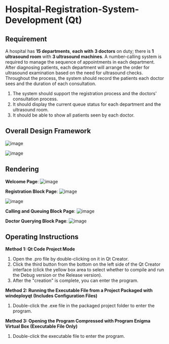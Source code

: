 # Hospital-Registration-System-Development (Qt)

## Requirement

A hospital has **15 departments**, **each with** **3 doctors** on duty; there is **1 ultrasound room** with **3 ultrasound machines**. A number-calling system is required to manage the sequence of appointments in each department. After diagnosing patients, each department will arrange the order for ultrasound examination based on the need for ultrasound checks. Throughout the process, the system should record the patients each doctor sees and the duration of each consultation.

1.   The system should support the registration process and the doctors' consultation process.
2.   It should display the current queue status for each department and the ultrasound room.
3.   It should be able to show all patients seen by each doctor.

## Overall Design Framework

![image](https://github.com/WinstonLiyt/Hospital-Registration-System-DevelopmentQt/assets/104308117/27a9800f-eff3-4435-9ded-9846480add54)

![image](https://github.com/WinstonLiyt/Hospital-Registration-System-DevelopmentQt/assets/104308117/87d3a10d-52f5-4f74-90aa-aae9f0c04285)

## Rendering
**Welcome Page**:
![image](https://github.com/WinstonLiyt/Hospital-Registration-System-DevelopmentQt/assets/104308117/31479c94-e3d3-4144-81a4-d580686f00f4)

**Registration Block Page**:
![image](https://github.com/WinstonLiyt/Hospital-Registration-System-DevelopmentQt/assets/104308117/6b8eda43-ea0b-48a0-9222-a9a77ad6b0dd)

![image](https://github.com/WinstonLiyt/Hospital-Registration-System-DevelopmentQt/assets/104308117/0e15ffba-8ac3-4c41-bc2d-5af9a75d4a1e)

**Calling and Queuing Block Page**:
![image](https://github.com/WinstonLiyt/Hospital-Registration-System-DevelopmentQt/assets/104308117/46e2cdfc-ec9a-421c-b2dc-2d243b47a0fd)

**Doctor Querying Block Page**:
![image](https://github.com/WinstonLiyt/Hospital-Registration-System-DevelopmentQt/assets/104308117/8cc205e9-25fd-48a6-8c80-c1cddf39f612)


## Operating Instructions

**Method 1: Qt Code Project Mode**

1.  Open the .pro file by double-clicking on it in Qt Creator.
2.  Click the third button from the bottom on the left side of the Qt Creator interface (click the yellow box area to select whether to compile and run the Debug version or the Release version).
3.  After the "creation" is complete, you can enter the program.

**Method 2: Running the Executable File from a Project Packaged with windeployqt (Includes Configuration Files)**

1.  Double-click the .exe file in the packaged project folder to enter the program.

**Method 3: Opening the Program Compressed with Program Enigma Virtual Box (Executable File Only)**

1.  Double-click the executable file to enter the program.
